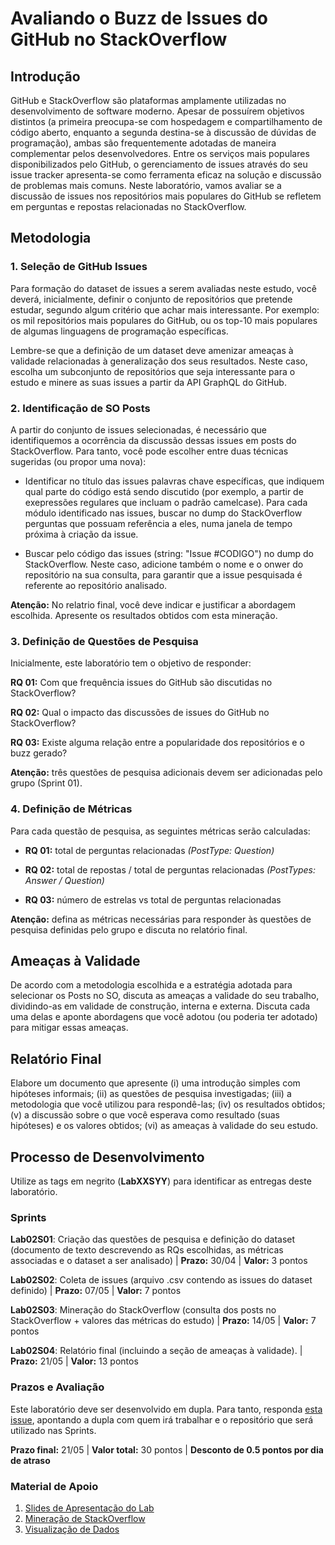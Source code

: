 # Avaliando o Buzz de Issues do GitHub no StackOverflow

## Introdução

GitHub e StackOverflow são plataformas amplamente utilizadas no desenvolvimento de software moderno. Apesar de possuírem objetivos distintos (a primeira preocupa-se com hospedagem e compartilhamento de código aberto, enquanto a segunda destina-se à discussão de dúvidas de programação), ambas são frequentemente adotadas de maneira complementar pelos desenvolvedores. Entre os serviços mais populares disponibilizados pelo GitHub, o gerenciamento de issues através do seu issue tracker apresenta-se como ferramenta eficaz na solução e discussão de problemas mais comuns. Neste laboratório, vamos avaliar se a discussão de issues nos repositórios mais populares do GitHub se refletem em perguntas e repostas relacionadas no StackOverflow.

## Metodologia

### 1. Seleção de GitHub Issues

Para formação do dataset de issues a serem avaliadas neste estudo, você deverá, inicialmente, definir o conjunto de repositórios que pretende estudar, segundo algum critério que achar mais interessante. Por exemplo: os mil repositórios mais populares do GitHub, ou os top-10 mais populares de algumas linguagens de programação específicas.

Lembre-se que a definição de um dataset deve amenizar ameaças à validade relacionadas à generalização dos seus resultados. Neste caso, escolha um subconjunto de repositórios que seja interessante para o estudo e minere as suas issues a partir da API GraphQL do GitHub.

### 2. Identificação de SO Posts

A partir do conjunto de issues selecionadas, é necessário que identifiquemos a ocorrência da discussão dessas issues em posts do StackOverflow. Para tanto, você pode escolher entre duas técnicas sugeridas (ou propor uma nova):

* Identificar no título das issues palavras chave específicas, que indiquem qual parte do código está sendo discutido (por exemplo, a partir de exepressões regulares que incluam o padrão camelcase). Para cada módulo identificado nas issues, buscar no dump do StackOverflow perguntas que possuam referência a eles, numa janela de tempo próxima à criação da issue.

* Buscar pelo código das issues (string: "Issue #CODIGO") no dump do StackOverflow. Neste caso, adicione também o nome e o onwer do repositório na sua consulta, para garantir que a issue pesquisada é referente ao repositório analisado.

**Atenção:** No relatrio final, você deve indicar e justificar a abordagem escolhida. Apresente os resultados obtidos com esta mineração.

### 3. Definição de Questões de Pesquisa

Inicialmente, este laboratório tem o objetivo de responder:

**RQ 01:** Com que frequência issues do GitHub são discutidas no StackOverflow?

**RQ 02:** Qual o impacto das discussões de issues do GitHub no StackOverflow?

**RQ 03:** Existe alguma relação entre a popularidade dos repositórios e o buzz gerado?

**Atenção:** três questões de pesquisa adicionais devem ser adicionadas pelo grupo (Sprint 01).

### 4. Definição de Métricas

Para cada questão de pesquisa, as seguintes métricas serão calculadas:  

* **RQ 01:** total de perguntas relacionadas _(PostType: Question)_

* **RQ 02:** total de repostas / total de perguntas relacionadas _(PostTypes: Answer / Question)_

* **RQ 03:** número de estrelas vs total de perguntas relacionadas

**Atenção:** defina as métricas necessárias para responder às questões de pesquisa definidas pelo grupo e discuta no relatório final.

## Ameaças à Validade

De acordo com a metodologia escolhida e a estratégia adotada para selecionar os Posts no SO, discuta as ameaças a validade do seu trabalho, dividindo-as em validade de construção, interna e externa. Discuta cada uma delas e aponte abordagens que você adotou (ou poderia ter adotado) para mitigar essas ameaças.

## Relatório Final

Elabore um documento que apresente (i) uma introdução simples com hipóteses informais; (ii) as questões de pesquisa investigadas; (iii) a metodologia que você utilizou para respondê-las; (iv) os resultados obtidos; (v) a discussão sobre o que você esperava como resultado (suas hipóteses) e os valores obtidos; (vi) as ameaças à validade do seu estudo.  

## Processo de Desenvolvimento

Utilize as tags em negrito (**LabXXSYY**) para identificar as entregas deste laboratório. 

### Sprints

**Lab02S01**: Criação das questões de pesquisa e definição do dataset (documento de texto descrevendo as RQs escolhidas, as métricas associadas e o dataset a ser analisado) | **Prazo:** 30/04 | **Valor:** 3 pontos

**Lab02S02**: Coleta de issues (arquivo .csv contendo as issues do dataset definido) | **Prazo:** 07/05 | **Valor:** 7 pontos

**Lab02S03**: Mineração do StackOverflow (consulta dos posts no StackOverflow + valores das métricas do estudo) | **Prazo:** 14/05 | **Valor:** 7 pontos

**Lab02S04**: Relatório final (incluindo a seção de ameaças à validade). | **Prazo:** 21/05 | **Valor:** 13 pontos

### Prazos e Avaliação

Este laboratório deve ser desenvolvido em dupla. Para tanto, responda [esta issue](https://github.com/xavierlaerte/labex-20.1/issues/10), apontando a dupla com quem irá trabalhar e o repositório que será utilizado nas Sprints.

**Prazo final:** 21/05 | **Valor total:** 30 pontos | **Desconto de 0.5 pontos por dia de atraso**

### Material de Apoio

1. [Slides de Apresentação do Lab](https://github.com/xavierlaerte/labex-20.1/blob/master/geral/Lab03%20-%20Avaliando%20o%20Buzz%20de%20issues%20do%20Github%20no%20StackOverflow.pdf)
2. [Mineração de StackOverflow](https://github.com/xavierlaerte/labex-20.1/blob/master/geral/Lab03%20-%20stackoverflow%20api.pdf)
3. [Visualização de Dados]()
